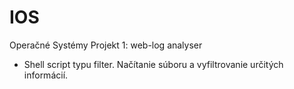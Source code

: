 # IOS
Operačné Systémy
Projekt 1: web-log analyser 
- Shell script typu filter. Načítanie súboru a vyfiltrovanie určitých informácií.
